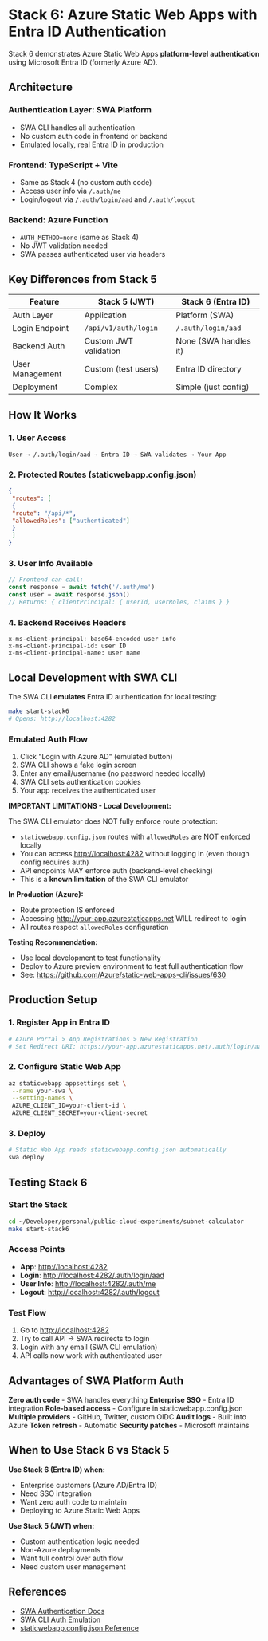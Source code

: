 # Stack 6: Azure Static Web Apps with Entra ID Authentication

Stack 6 demonstrates Azure Static Web Apps **platform-level authentication** using Microsoft Entra ID (formerly Azure AD).

## Architecture

### Authentication Layer: SWA Platform

- SWA CLI handles all authentication
- No custom auth code in frontend or backend
- Emulated locally, real Entra ID in production

### Frontend: TypeScript + Vite

- Same as Stack 4 (no custom auth code)
- Access user info via `/.auth/me`
- Login/logout via `/.auth/login/aad` and `/.auth/logout`

### Backend: Azure Function

- `AUTH_METHOD=none` (same as Stack 4)
- No JWT validation needed
- SWA passes authenticated user via headers

## Key Differences from Stack 5

| Feature | Stack 5 (JWT) | Stack 6 (Entra ID) |
|---------|---------------|-------------------|
| Auth Layer | Application | Platform (SWA) |
| Login Endpoint | `/api/v1/auth/login` | `/.auth/login/aad` |
| Backend Auth | Custom JWT validation | None (SWA handles it) |
| User Management | Custom (test users) | Entra ID directory |
| Deployment | Complex | Simple (just config) |

## How It Works

### 1. User Access

```text
User → /.auth/login/aad → Entra ID → SWA validates → Your App
```

### 2. Protected Routes (staticwebapp.config.json)

```json
{
 "routes": [
 {
 "route": "/api/*",
 "allowedRoles": ["authenticated"]
 }
 ]
}
```

### 3. User Info Available

```javascript
// Frontend can call:
const response = await fetch('/.auth/me')
const user = await response.json()
// Returns: { clientPrincipal: { userId, userRoles, claims } }
```

### 4. Backend Receives Headers

```text
x-ms-client-principal: base64-encoded user info
x-ms-client-principal-id: user ID
x-ms-client-principal-name: user name
```

## Local Development with SWA CLI

The SWA CLI **emulates** Entra ID authentication for local testing:

```bash
make start-stack6
# Opens: http://localhost:4282
```

### Emulated Auth Flow

1. Click "Login with Azure AD" (emulated button)
2. SWA CLI shows a fake login screen
3. Enter any email/username (no password needed locally)
4. SWA CLI sets authentication cookies
5. Your app receives the authenticated user

**IMPORTANT LIMITATIONS - Local Development:**

The SWA CLI emulator does NOT fully enforce route protection:

- `staticwebapp.config.json` routes with `allowedRoles` are NOT enforced locally
- You can access <http://localhost:4282> without logging in (even though config requires auth)
- API endpoints MAY enforce auth (backend-level checking)
- This is a **known limitation** of the SWA CLI emulator

**In Production (Azure):**

- Route protection IS enforced
- Accessing <http://your-app.azurestaticapps.net> WILL redirect to login
- All routes respect `allowedRoles` configuration

**Testing Recommendation:**

- Use local development to test functionality
- Deploy to Azure preview environment to test full authentication flow
- See: <https://github.com/Azure/static-web-apps-cli/issues/630>

## Production Setup

### 1. Register App in Entra ID

```bash
# Azure Portal > App Registrations > New Registration
# Set Redirect URI: https://your-app.azurestaticapps.net/.auth/login/aad/callback
```

### 2. Configure Static Web App

```bash
az staticwebapp appsettings set \
 --name your-swa \
 --setting-names \
 AZURE_CLIENT_ID=your-client-id \
 AZURE_CLIENT_SECRET=your-client-secret
```

### 3. Deploy

```bash
# Static Web App reads staticwebapp.config.json automatically
swa deploy
```

## Testing Stack 6

### Start the Stack

```bash
cd ~/Developer/personal/public-cloud-experiments/subnet-calculator
make start-stack6
```

### Access Points

- **App**: <http://localhost:4282>
- **Login**: <http://localhost:4282/.auth/login/aad>
- **User Info**: <http://localhost:4282/.auth/me>
- **Logout**: <http://localhost:4282/.auth/logout>

### Test Flow

1. Go to <http://localhost:4282>
2. Try to call API → SWA redirects to login
3. Login with any email (SWA CLI emulation)
4. API calls now work with authenticated user

## Advantages of SWA Platform Auth

 **Zero auth code** - SWA handles everything
 **Enterprise SSO** - Entra ID integration
 **Role-based access** - Configure in staticwebapp.config.json
 **Multiple providers** - GitHub, Twitter, custom OIDC
 **Audit logs** - Built into Azure
 **Token refresh** - Automatic
 **Security patches** - Microsoft maintains

## When to Use Stack 6 vs Stack 5

**Use Stack 6 (Entra ID) when:**

- Enterprise customers (Azure AD/Entra ID)
- Need SSO integration
- Want zero auth code to maintain
- Deploying to Azure Static Web Apps

**Use Stack 5 (JWT) when:**

- Custom authentication logic needed
- Non-Azure deployments
- Want full control over auth flow
- Need custom user management

## References

- [SWA Authentication Docs](https://learn.microsoft.com/azure/static-web-apps/authentication-authorization)
- [SWA CLI Auth Emulation](https://azure.github.io/static-web-apps-cli/docs/cli/swa-login)
- [staticwebapp.config.json Reference](https://learn.microsoft.com/azure/static-web-apps/configuration)
